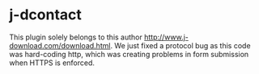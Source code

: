 # j-dcontact
This plugin solely belongs to this author http://www.j-download.com/download.html. We just fixed a protocol bug as this code was hard-coding http, which was creating problems in form submission when HTTPS is enforced.
